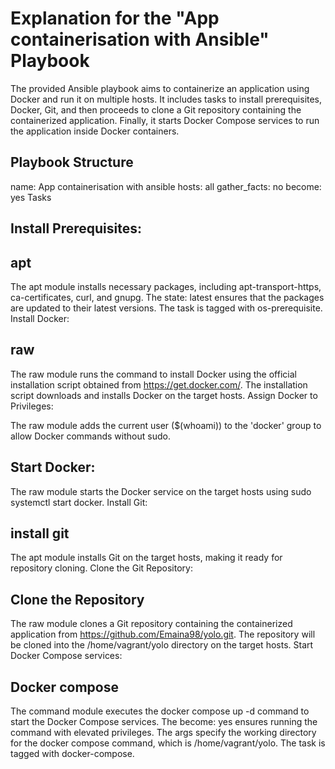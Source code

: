 # Explanation for the "App containerisation with Ansible" Playbook
The provided Ansible playbook aims to containerize an application using Docker and run it on multiple hosts. It includes tasks to install prerequisites, Docker, Git, and then proceeds to clone a Git repository containing the containerized application. Finally, it starts Docker Compose services to run the application inside Docker containers.

## Playbook Structure
name: App containerisation with ansible
hosts: all
gather_facts: no
become: yes
Tasks
## Install Prerequisites:
## apt
The apt module installs necessary packages, including apt-transport-https, ca-certificates, curl, and gnupg.
The state: latest ensures that the packages are updated to their latest versions.
The task is tagged with os-prerequisite.
Install Docker:
## raw
The raw module runs the command to install Docker using the official installation script obtained from https://get.docker.com/.
The installation script downloads and installs Docker on the target hosts.
Assign Docker to Privileges:

The raw module adds the current user ($(whoami)) to the 'docker' group to allow Docker commands without sudo.
## Start Docker:

The raw module starts the Docker service on the target hosts using sudo systemctl start docker.
Install Git:
## install git
The apt module installs Git on the target hosts, making it ready for repository cloning.
Clone the Git Repository:
## Clone the Repository
The raw module clones a Git repository containing the containerized application from https://github.com/Emaina98/yolo.git.
The repository will be cloned into the /home/vagrant/yolo directory on the target hosts.
Start Docker Compose services:
## Docker compose
The command module executes the docker compose up -d command to start the Docker Compose services.
The become: yes ensures running the command with elevated privileges.
The args specify the working directory for the docker compose command, which is /home/vagrant/yolo.
The task is tagged with docker-compose.